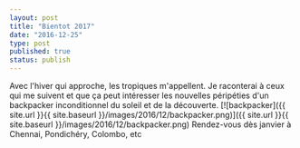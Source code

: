 ```yaml
---
layout: post
title: "Bientot 2017"
date: "2016-12-25"
type: post
published: true
status: publish
---
```


Avec l'hiver qui approche, les tropiques m'appellent. Je raconterai à ceux qui me suivent et que ça peut intéresser les nouvelles péripéties d'un backpacker inconditionnel du soleil et de la découverte. [![backpacker]({{ site.url }}{{ site.baseurl }}/images/2016/12/backpacker.png)]({{ site.url }}{{ site.baseurl }}/images/2016/12/backpacker.png) Rendez-vous dès janvier à Chennai, Pondichéry, Colombo, etc
